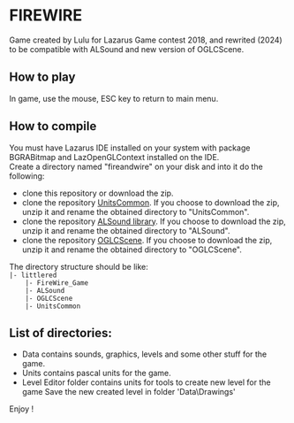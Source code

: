 # FIREWIRE
Game created by Lulu  for Lazarus Game contest 2018, and rewrited (2024) to be compatible with ALSound and new version of OGLCScene.

## How to play
In game, use the mouse, ESC key to return to main menu.  

## How to compile
You must have Lazarus IDE installed on your system with package BGRABitmap and LazOpenGLContext installed on the IDE.  
Create a directory named "fireandwire" on your disk and into it do the following:
- clone this repository or download the zip.
- clone the repository [UnitsCommon](https://github.com/Lulu04/UnitsCommon). If you choose to download the zip, unzip it and rename the obtained directory to "UnitsCommon".
- clone the repository [ALSound library](https://github.com/Lulu04/ALSound). If you choose to download the zip, unzip it and rename the obtained directory to "ALSound".
- clone the repository [OGLCScene](https://github.com/Lulu04/OGLCScene). If you choose to download the zip, unzip it and rename the obtained directory to "OGLCScene".
  
The directory structure should be like:  
`|- littlered`  
`    |- FireWire_Game`  
`    |- ALSound`  
`    |- OGLCScene`  
`    |- UnitsCommon`  

## List of directories:
- Data contains sounds, graphics, levels and some other stuff for the game.
- Units  contains pascal units for the game.
- Level Editor folder contains units for tools to create new level for the game
  Save the new created level in folder 'Data\Drawings\'
  
  
Enjoy !